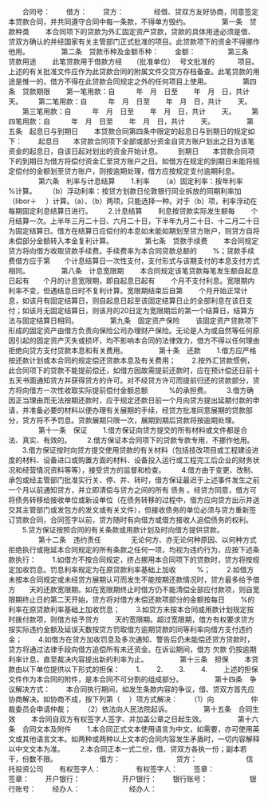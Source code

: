 
 



　　合同号：
　　借方：
　　贷方：　　
　　经借、贷双方友好协商，同意签定本贷款合同，并共同遵守合同中每一条款，不得单方毁约。
　　
　　第一条　贷款种类 
　　本合同项下的贷款为外汇固定资产贷款，贷款的具体用途必须是借、贷双方确认的并经国家有关主管部门正式批准的项目。此贷款项下的资金不得挪作他用。
　　
　　第二条　贷款币种及金额币种：
　　金额：
　　
　　第三条　贷款用途
　　此笔贷款用于借款方经　　（批准单位）　 号文批准的　　　 项目。上述的有关批准文件应作为此贷款合同的附属文件交贷方存档备查。此笔贷款的用途是惟一的，借方不得在此贷款合同规定之外的任何项目上使用。
　　
　　第四条　贷款期限
　　第一笔用款：自　　　年　月　日至　　 年　月　日，共计　　 天。
　　第二笔用款：自　　　年　月　日至　　 年　月　日，共计　　 天。
　　第三笔用款：自　　　年　月　日至　　 年　月　日，共计　　 天。
　　第四笔用款：自　　　年　月　日至　　 年　月　日，共计　　 天。
　　
　　第五条　起息日与到期日
　　本贷款合同第四条中限定的起息日与到期日的规定如下：
　　起息日　　本贷款合同项下全部或部分资金自贷方账户划出之日为该笔资金的起息日，自该日起对划出的资金开始计息。
　　到期日　　本贷款合同项下的到期日为借方将偿付资金汇至贷方账户之日。如借方在规定的到期日未能将规定偿付的金额划至贷方账户，则按逾期处理，借方应按规定支付逾期利息。
　　
　　第六条　利率与计息结算
　　1.利率
　　（a）固定利率：按年利率　　 %计算。
　　（b）浮动利率：按贷方划款日伦敦银行同业拆放的同期利率加（libor＋　 ）计算。（a）、（b）两项，只能选择一种。对于（b）项，利率浮动在每期固定利息结算日进行。
　　2.计息结算
　　利息按贷款实际发生额每　　 个月结算一次。上半年三月二十日、六月二十日，下半年九月二十日、十二月二十日为固定结算日。借方在结算日应偿付的本息如未能如期划至贷方账户，则贷方自将未偿部分金额转入本金复利计算。
　　
　　第七条　贷款手续费
　　本合同规定贷方将向借方收取贷款手续费。手续费率为本合同贷款总额的　　 %；贷款手续费借方应于第　　个计息结算日一次性支付，支付形式与该期支付的本息支付方式相同。
　　
　　第八条　计息宽限期
　　本合同规定该笔贷款每笔发生额自起息日起有　　个月的计息宽限期，即自起息日起有　　 个月不支付利息。宽限期内利率不变，但遇结息日时不复利计算。宽限期结束后自第　　 个月开始正常计息，如该月有固定结算日，则自起息日起至该固定结算日止的全部利息在该日支付；如该月无固定结算日，则该月的20日定为宽限期后的第一个结算日，结算方法与固定结算日相同。
　　
　　第九条　固定资产保险
　　该固定资产贷款项下形成的固定资产由借方负责向保险公司办理财产保险。无论是人为或自然等任何原因引起的固定资产灭失或损坏，均不影响本合同的法律效力，借方不得以任何理由拒绝向贷方支付贷款本息和有关费用。
　　
　　第十条　还款
　　1.借方应严格按还款计划或本合同的规定偿还贷款本息及有关费用；
　　2.按外汇贷款惯例，此合同项下的贷款不能提前偿还，如借方因故需提前还款时，应在预计偿还日前十五天书面通知贷方并获得贷方的许可。对不经贷方许可而提前归还的贷款部分，贷方将向借方一次性收取实际提前偿付金额总额　　　%的承担费。
　　3.借方确因正当理由而无法按期还款时，应于规定还款日前一个月向贷方提出延期付款的申请，并准备必要的材料以便办理有关展期的手续，经贷方批准同意展期的贷款部分，贷方将不予罚息。贷款展期只限一次，展期到期后贷款将按逾期处理。
　　
　　第十一条　保证
　　1.借方保证向贷方提交的所有材料或文件都是合法、真实、有效的。
　　2.借方保证本合同项下的贷款专款专用，不挪作他用。
　　3.借方保证按时向贷方提交使用贷款的有关材料（包括技改项目或工程建设进度的材料、设备进口或购置方面的材料、设备投入运行或工程完工后企业的财务状况和经营情况资料等等），接受贷方的监督和检查。
　　4.借方由于变更、改制、承包或经主管部门批准实行关、停、并、转时，借方保证最迟于上述事件发生之前一个月以前通知贷方，并立即清偿与贷方之间的所有
债务
。经贷方同意，借方可将债务转移给接收单位或新设单位（在债务转移的过程中，借方应向贷方出示并送交其主管部门或发包方的发文或有关文件），但接收债务的单位必须与贷方重新签订贷款合同，合同签字以前，贷方随时有向借方或借方接收人追偿债务的权利。
　　5.贷方保证按照合同的有关条款或用款计划及时向借方提供贷款。
　　
　　第十二条　违约责任　　
　　无论何方、亦无论何种原因、以何种方式拒绝执行或拖延本合同规定的所有条款之任何一项，均视为违约行为，应按下述条款执行：
　　1.如借方不按合同规定，挤占挪用本合同项下的贷款时，贷方将按规定加收罚息。罚息利率规定为在原贷款利率基础上加收　　　%；
　　2.如借方未按本合同规定或未经贷方展期认可而发生不能按期还款情况时，贷方最多给予借方　　天的还款宽限期。如在宽限期终止时借方仍不能清偿全部应付款项，则自宽限期终止日的第二天开始，贷方将对借方未偿还款项部分的金额按每日　　 %的利率在原贷款利率基础上加收罚息；
　　3.如贷方未按本合同或用款计划规定按时拨付款项，则借方给予贷方　　 天的宽限期。超过宽限期，借方有权要求贷方按实际违约金额及延误天数按贷方罚取借方逾期贷款的同等利率向借方支付违约金；
　　4.如借方在贷方加收罚息及多次通知、警告后仍未能偿还贷方贷款时，贷方将通过法律手段向借方追偿所有未还资金。在诉讼期间，借方
欠款
仍按逾期利率计息，直至裁决内容提出新的利率为止。
　　
　　第十三条　担保
　　本贷款由以下单位提供以下形式的担保：
　　1.
　　2.
　　3.
　　4.
　　上述的担保文件作为本合同的附件，是本合同不可分割的组成部分。
　　
　　第十四条　争议解决方式：
　　本合同执行期间，如发生条款内容的争议，借、贷双方首先应协商解决。如协商不成，按下列第（　 ）项方式解决：
　　（1）向　　　　　 仲裁委员会申请仲裁；
　　（2）依法向人民法院起诉。
　　
　　第十五条　合同生效
　　本合同自双方有权签字人签字、并加盖公章之日起生效。
　　
　　第十六条　合同文本及附件
　　1.本合同正式文本使用语言为中文，如需要，亦可使用英文或其他语言文本。如两种或两种以上文本的合同内容发生矛盾时，一切内容解释以中文文本为准。
　　2.本合同正本一式二份，借、贷双方各执一份；副本若干，份数不限。　　
　　
　　借方：　　　　　　　　贷方：　　　　　　　信托投资公司
　　有权签字人：　　　　　有权签字人：
　　签章：　　　　　　　　签章：
　　开户银行：　　　　　　开户银行：
　　银行账号：　　　　　　银行账号：
　　经办人：　　　　　　　经办人：
　　
 


 

 
 
 
 
 
  


  
 

  


  


  
 
 
 
 

